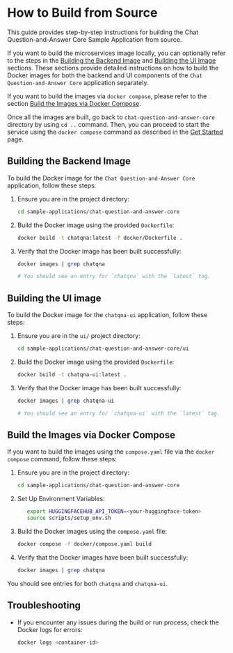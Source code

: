 # How to Build from Source

This guide provides step-by-step instructions for building the Chat Question-and-Answer Core Sample Application from source.

If you want to build the microservices image locally, you can optionally refer to the steps in the [Building the Backend Image](#building-the-backend-image) and [Building the UI Image](#building-the-ui-image) sections. These sections provide detailed instructions on how to build the Docker images for both the backend and UI components of the `Chat Question-and-Answer Core` application separately.

If you want to build the images via `docker compose`, please refer to the section [Build the Images via Docker Compose](#build-the-images-via-docker-compose).

Once all the images are built, go back to `chat-question-and-answer-core` directory by using `cd ..` command. Then, you can proceed to start the service using the `docker compose` command as described in the [Get Started](./get-started.md) page.

## Building the Backend Image
To build the Docker image for the `Chat Question-and-Answer Core` application, follow these steps:

1. Ensure you are in the project directory:

   ```bash
   cd sample-applications/chat-question-and-answer-core
   ```

2. Build the Docker image using the provided `Dockerfile`:

   ```bash
   docker build -t chatqna:latest -f docker/Dockerfile .
   ```

3. Verify that the Docker image has been built successfully:

   ```bash
   docker images | grep chatqna

   # You should see an entry for `chatqna` with the `latest` tag.
   ```

## Building the UI image
To build the Docker image for the `chatqna-ui` application, follow these steps:

1. Ensure you are in the `ui/` project directory:

   ```bash
   cd sample-applications/chat-question-and-answer-core/ui
   ```

2. Build the Docker image using the provided `Dockerfile`:

   ```bash
   docker build -t chatqna-ui:latest .
   ```

3. Verify that the Docker image has been built successfully:

   ```bash
   docker images | grep chatqna-ui

   # You should see an entry for `chatqna-ui` with the `latest` tag.
   ```

## Build the Images via Docker Compose
If you want to build the images using the `compose.yaml` file via the `docker compose` command, follow these steps:

1. Ensure you are in the project directory:

   ```bash
   cd sample-applications/chat-question-and-answer-core
   ```
2. Set Up Environment Variables:
   ```bash
      export HUGGINGFACEHUB_API_TOKEN=<your-huggingface-token>
      source scripts/setup_env.sh
   ```
   
3. Build the Docker images using the `compose.yaml` file:

   ```bash
   docker compose -f docker/compose.yaml build
   ```

4. Verify that the Docker images have been built successfully:
   ```bash
   docker images | grep chatqna
   ```

You should see entries for both `chatqna` and `chatqna-ui`.

## Troubleshooting
- If you encounter any issues during the build or run process, check the Docker logs for errors:
  ```bash
  docker logs <container-id>
  ```

